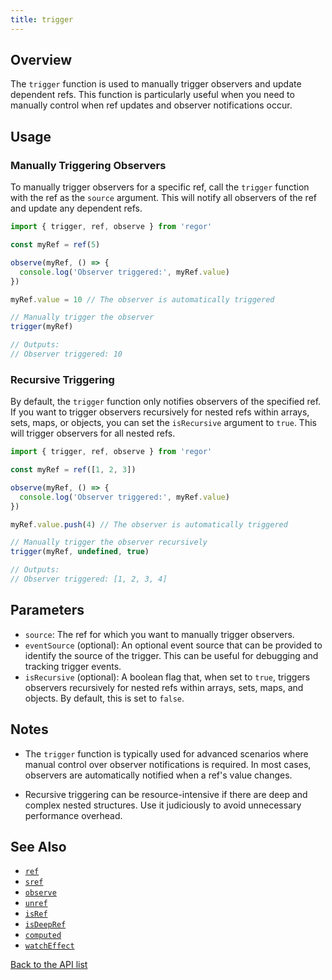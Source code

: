 ```yaml
---
title: trigger
---
```


## Overview

The `trigger` function is used to manually trigger observers and update dependent refs. This function is particularly useful when you need to manually control when ref updates and observer notifications occur.

## Usage

### Manually Triggering Observers

To manually trigger observers for a specific ref, call the `trigger` function with the ref as the `source` argument. This will notify all observers of the ref and update any dependent refs.

```ts
import { trigger, ref, observe } from 'regor'

const myRef = ref(5)

observe(myRef, () => {
  console.log('Observer triggered:', myRef.value)
})

myRef.value = 10 // The observer is automatically triggered

// Manually trigger the observer
trigger(myRef)

// Outputs:
// Observer triggered: 10
```

### Recursive Triggering

By default, the `trigger` function only notifies observers of the specified ref. If you want to trigger observers recursively for nested refs within arrays, sets, maps, or objects, you can set the `isRecursive` argument to `true`. This will trigger observers for all nested refs.

```ts
import { trigger, ref, observe } from 'regor'

const myRef = ref([1, 2, 3])

observe(myRef, () => {
  console.log('Observer triggered:', myRef.value)
})

myRef.value.push(4) // The observer is automatically triggered

// Manually trigger the observer recursively
trigger(myRef, undefined, true)

// Outputs:
// Observer triggered: [1, 2, 3, 4]
```

## Parameters

- `source`: The ref for which you want to manually trigger observers.
- `eventSource` (optional): An optional event source that can be provided to identify the source of the trigger. This can be useful for debugging and tracking trigger events.
- `isRecursive` (optional): A boolean flag that, when set to `true`, triggers observers recursively for nested refs within arrays, sets, maps, and objects. By default, this is set to `false`.

## Notes

- The `trigger` function is typically used for advanced scenarios where manual control over observer notifications is required. In most cases, observers are automatically notified when a ref's value changes.

- Recursive triggering can be resource-intensive if there are deep and complex nested structures. Use it judiciously to avoid unnecessary performance overhead.

## See Also

- [`ref`](/api/ref)
- [`sref`](/api/sref)
- [`observe`](/api/observe)
- [`unref`](/api/unref)
- [`isRef`](/api/isRef)
- [`isDeepRef`](/api/isDeepRef)
- [`computed`](/api/computeRef)
- [`watchEffect`](/api/watchEffect)

[Back to the API list](/api/)
